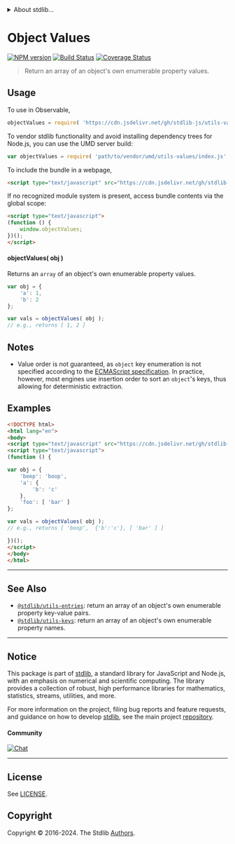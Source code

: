 <!--

@license Apache-2.0

Copyright (c) 2018 The Stdlib Authors.

Licensed under the Apache License, Version 2.0 (the "License");
you may not use this file except in compliance with the License.
You may obtain a copy of the License at

   http://www.apache.org/licenses/LICENSE-2.0

Unless required by applicable law or agreed to in writing, software
distributed under the License is distributed on an "AS IS" BASIS,
WITHOUT WARRANTIES OR CONDITIONS OF ANY KIND, either express or implied.
See the License for the specific language governing permissions and
limitations under the License.

-->


<details>
  <summary>
    About stdlib...
  </summary>
  <p>We believe in a future in which the web is a preferred environment for numerical computation. To help realize this future, we've built stdlib. stdlib is a standard library, with an emphasis on numerical and scientific computation, written in JavaScript (and C) for execution in browsers and in Node.js.</p>
  <p>The library is fully decomposable, being architected in such a way that you can swap out and mix and match APIs and functionality to cater to your exact preferences and use cases.</p>
  <p>When you use stdlib, you can be absolutely certain that you are using the most thorough, rigorous, well-written, studied, documented, tested, measured, and high-quality code out there.</p>
  <p>To join us in bringing numerical computing to the web, get started by checking us out on <a href="https://github.com/stdlib-js/stdlib">GitHub</a>, and please consider <a href="https://opencollective.com/stdlib">financially supporting stdlib</a>. We greatly appreciate your continued support!</p>
</details>

# Object Values

[![NPM version][npm-image]][npm-url] [![Build Status][test-image]][test-url] [![Coverage Status][coverage-image]][coverage-url] <!-- [![dependencies][dependencies-image]][dependencies-url] -->

> Return an array of an object's own enumerable property values.



<section class="usage">

## Usage

To use in Observable,

```javascript
objectValues = require( 'https://cdn.jsdelivr.net/gh/stdlib-js/utils-values@umd/browser.js' )
```

To vendor stdlib functionality and avoid installing dependency trees for Node.js, you can use the UMD server build:

```javascript
var objectValues = require( 'path/to/vendor/umd/utils-values/index.js' )
```

To include the bundle in a webpage,

```html
<script type="text/javascript" src="https://cdn.jsdelivr.net/gh/stdlib-js/utils-values@umd/browser.js"></script>
```

If no recognized module system is present, access bundle contents via the global scope:

```html
<script type="text/javascript">
(function () {
    window.objectValues;
})();
</script>
```

#### objectValues( obj )

Returns an `array` of an object's own enumerable property values.

```javascript
var obj = {
    'a': 1,
    'b': 2
};

var vals = objectValues( obj );
// e.g., returns [ 1, 2 ]
```

</section>

<!-- /.usage -->

<section class="notes">

## Notes

-   Value order is not guaranteed, as `object` key enumeration is not specified according to the [ECMAScript specification][ecma-262-for-in]. In practice, however, most engines use insertion order to sort an `object`'s keys, thus allowing for deterministic extraction.

</section>

<!-- /.notes -->

<section class="examples">

## Examples

<!-- eslint no-undef: "error" -->

```html
<!DOCTYPE html>
<html lang="en">
<body>
<script type="text/javascript" src="https://cdn.jsdelivr.net/gh/stdlib-js/utils-values@umd/browser.js"></script>
<script type="text/javascript">
(function () {

var obj = {
    'beep': 'boop',
    'a': {
        'b': 'c'
    },
    'foo': [ 'bar' ]
};

var vals = objectValues( obj );
// e.g., returns [ 'boop',  {'b':'c'}, [ 'bar' ] ]

})();
</script>
</body>
</html>
```

</section>

<!-- /.examples -->

<!-- Section for related `stdlib` packages. Do not manually edit this section, as it is automatically populated. -->

<section class="related">

* * *

## See Also

-   <span class="package-name">[`@stdlib/utils-entries`][@stdlib/utils/entries]</span><span class="delimiter">: </span><span class="description">return an array of an object's own enumerable property key-value pairs.</span>
-   <span class="package-name">[`@stdlib/utils-keys`][@stdlib/utils/keys]</span><span class="delimiter">: </span><span class="description">return an array of an object's own enumerable property names.</span>

</section>

<!-- /.related -->

<!-- Section for all links. Make sure to keep an empty line after the `section` element and another before the `/section` close. -->


<section class="main-repo" >

* * *

## Notice

This package is part of [stdlib][stdlib], a standard library for JavaScript and Node.js, with an emphasis on numerical and scientific computing. The library provides a collection of robust, high performance libraries for mathematics, statistics, streams, utilities, and more.

For more information on the project, filing bug reports and feature requests, and guidance on how to develop [stdlib][stdlib], see the main project [repository][stdlib].

#### Community

[![Chat][chat-image]][chat-url]

---

## License

See [LICENSE][stdlib-license].


## Copyright

Copyright &copy; 2016-2024. The Stdlib [Authors][stdlib-authors].

</section>

<!-- /.stdlib -->

<!-- Section for all links. Make sure to keep an empty line after the `section` element and another before the `/section` close. -->

<section class="links">

[npm-image]: http://img.shields.io/npm/v/@stdlib/utils-values.svg
[npm-url]: https://npmjs.org/package/@stdlib/utils-values

[test-image]: https://github.com/stdlib-js/utils-values/actions/workflows/test.yml/badge.svg?branch=v0.2.0
[test-url]: https://github.com/stdlib-js/utils-values/actions/workflows/test.yml?query=branch:v0.2.0

[coverage-image]: https://img.shields.io/codecov/c/github/stdlib-js/utils-values/main.svg
[coverage-url]: https://codecov.io/github/stdlib-js/utils-values?branch=main

<!--

[dependencies-image]: https://img.shields.io/david/stdlib-js/utils-values.svg
[dependencies-url]: https://david-dm.org/stdlib-js/utils-values/main

-->

[chat-image]: https://img.shields.io/gitter/room/stdlib-js/stdlib.svg
[chat-url]: https://app.gitter.im/#/room/#stdlib-js_stdlib:gitter.im

[stdlib]: https://github.com/stdlib-js/stdlib

[stdlib-authors]: https://github.com/stdlib-js/stdlib/graphs/contributors

[umd]: https://github.com/umdjs/umd
[es-module]: https://developer.mozilla.org/en-US/docs/Web/JavaScript/Guide/Modules

[deno-url]: https://github.com/stdlib-js/utils-values/tree/deno
[deno-readme]: https://github.com/stdlib-js/utils-values/blob/deno/README.md
[umd-url]: https://github.com/stdlib-js/utils-values/tree/umd
[umd-readme]: https://github.com/stdlib-js/utils-values/blob/umd/README.md
[esm-url]: https://github.com/stdlib-js/utils-values/tree/esm
[esm-readme]: https://github.com/stdlib-js/utils-values/blob/esm/README.md
[branches-url]: https://github.com/stdlib-js/utils-values/blob/main/branches.md

[stdlib-license]: https://raw.githubusercontent.com/stdlib-js/utils-values/main/LICENSE

[ecma-262-for-in]: https://262.ecma-international.org/5.1/#sec-12.6.4

<!-- <related-links> -->

[@stdlib/utils/entries]: https://github.com/stdlib-js/utils-entries/tree/umd

[@stdlib/utils/keys]: https://github.com/stdlib-js/utils-keys/tree/umd

<!-- </related-links> -->

</section>

<!-- /.links -->
